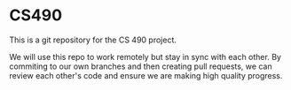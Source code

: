 # CS490

This is a git repository for the CS 490 project.

We will use this repo to work remotely but stay in sync with each other. By commiting to our own branches and then creating pull requests, we can review each other's code and ensure we are making high quality progress.
